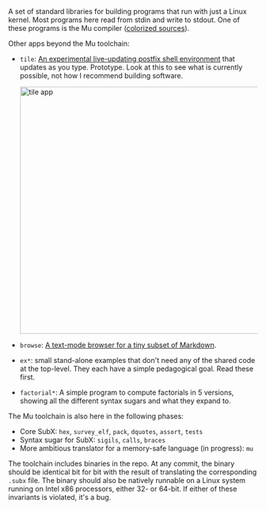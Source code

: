 A set of standard libraries for building programs that run with just a Linux
kernel. Most programs here read from stdin and write to stdout. One of these
programs is the Mu compiler ([colorized sources](http://akkartik.github.io/mu/html/apps/mu.subx.html)).

Other apps beyond the Mu toolchain:

* `tile`: [An experimental live-updating postfix shell environment](https://mastodon.social/@akkartik/105108305362341204)
  that updates as you type. Prototype. Look at this to see what is currently
  possible, not how I recommend building software.

  <img alt='tile app' src='../html/rpn5.png' width='500px'>

* `browse`: [A text-mode browser for a tiny subset of Markdown](https://mastodon.social/@akkartik/104845344081779025).

* `ex*`: small stand-alone examples that don't need any of the shared code at
  the top-level. They each have a simple pedagogical goal. Read these first.

* `factorial*`: A simple program to compute factorials in 5 versions, showing
  all the different syntax sugars and what they expand to.

The Mu toolchain is also here in the following phases:
* Core SubX: `hex`, `survey_elf`, `pack`, `dquotes`, `assort`, `tests`
* Syntax sugar for SubX: `sigils`, `calls`, `braces`
* More ambitious translator for a memory-safe language (in progress): `mu`

The toolchain includes binaries in the repo. At any commit, the binary should
be identical bit for bit with the result of translating the corresponding
`.subx` file. The binary should also be natively runnable on a Linux system
running on Intel x86 processors, either 32- or 64-bit. If either of these
invariants is violated, it's a bug.
